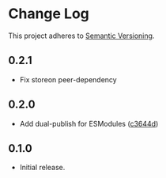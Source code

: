# Change Log

This project adheres to [Semantic Versioning](http://semver.org/).

## 0.2.1

- Fix storeon peer-dependency

## 0.2.0

- Add dual-publish for ESModules ([c3644d](https://github.com/distolma/storeon-choo/commit/c3644d8c92515420e37975555d9c95151383e542))

## 0.1.0

- Initial release.
